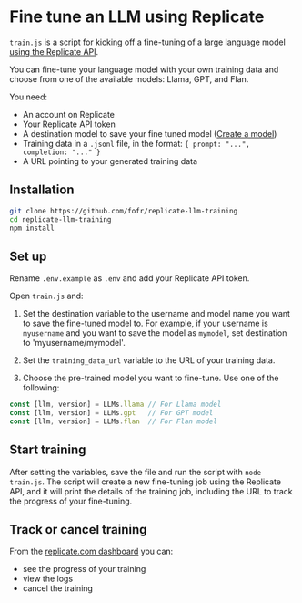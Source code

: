 # Fine tune an LLM using Replicate

`train.js` is a script for kicking off a fine-tuning of a large language model [using the Replicate API](https://replicate.com/docs/guides/fine-tune-a-language-model).

You can fine-tune your language model with your own training data and choose from one of the available models: Llama, GPT, and Flan.

You need:

- An account on Replicate
- Your Replicate API token
- A destination model to save your fine tuned model ([Create a model](https://replicate.com/create))
- Training data in a `.jsonl` file, in the format: `{ prompt: "...", completion: "..." }`
- A URL pointing to your generated training data

## Installation

```sh
git clone https://github.com/fofr/replicate-llm-training
cd replicate-llm-training
npm install
```

## Set up

Rename `.env.example` as `.env` and add your Replicate API token.

Open `train.js` and:

1. Set the destination variable to the username and model name you want to save the fine-tuned model to. For example, if your username is `myusername` and you want to save the model as `mymodel`, set destination to 'myusername/mymodel'.

2. Set the `training_data_url` variable to the URL of your training data.

3. Choose the pre-trained model you want to fine-tune. Use one of the following:

```js
const [llm, version] = LLMs.llama // For Llama model
const [llm, version] = LLMs.gpt   // For GPT model
const [llm, version] = LLMs.flan  // For Flan model
```

## Start training

After setting the variables, save the file and run the script with `node train.js`. The script will create a new fine-tuning job using the Replicate API, and it will print the details of the training job, including the URL to track the progress of your fine-tuning.

## Track or cancel training

From the [replicate.com dashboard](https://replicate.com/) you can:

- see the progress of your training
- view the logs
- cancel the training

